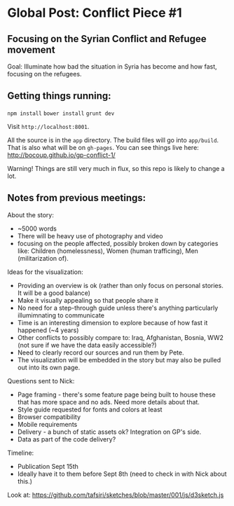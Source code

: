 # Global Post: Conflict Piece #1
## Focusing on the Syrian Conflict and Refugee movement

Goal: Illuminate how bad the situation in Syria has become and how fast, focusing on the refugees.

## Getting things running:

`npm install`
`bower install`
`grunt dev`

Visit `http://localhost:8001`.

All the source is in the `app` directory.
The build files will go into `app/build`. That is also what will be on `gh-pages`. You can see things live here: http://bocoup.github.io/gp-conflict-1/

Warning! Things are still very much in flux, so this repo is likely to change a lot. 

## Notes from previous meetings:

About the story:
- ~5000 words
- There will be heavy use of photography and video
- focusing on the people affected, possibly broken down by categories like: Children (homelessness), Women (human trafficing), Men (militarization of).

Ideas for the visualization:
- Providing an overview is ok (rather than only focus on personal stories. It will be a good balance)
- Make it visually appealing so that people share it
- No need for a step-through guide unless there's anything particularly illumimnating to communicate
- Time is an interesting dimension to explore because of how fast it happened (~4 years)
- Other conflicts to possibly compare to: Iraq, Afghanistan, Bosnia, WW2 (not sure if we have the data easily accessible?)
- Need to clearly record our sources and run them by Pete.
- The visualization will be embedded in the story but may also be pulled out into its own page.

Questions sent to Nick:
- Page framing - there's some feature page being built to house these that has more space and no ads. Need more details about that.
- Style guide requested for fonts and colors at least
- Browser compatibility
- Mobile requirements
- Delivery - a bunch of static assets ok? Integration on GP's side.
- Data as part of the code delivery?


Timeline:
- Publication Sept 15th
- Ideally have it to them before Sept 8th (need to check in with Nick about this.)


Look at:
https://github.com/tafsiri/sketches/blob/master/001/js/d3sketch.js
